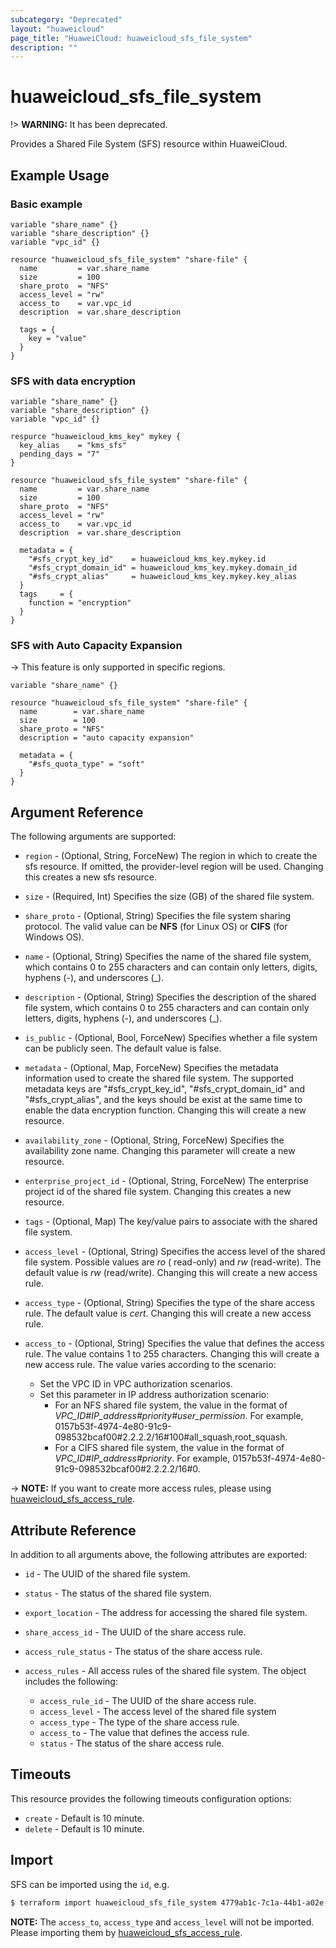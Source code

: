 ```yaml
---
subcategory: "Deprecated"
layout: "huaweicloud"
page_title: "HuaweiCloud: huaweicloud_sfs_file_system"
description: ""
---
```


# huaweicloud_sfs_file_system

!> **WARNING:** It has been deprecated.

Provides a Shared File System (SFS) resource within HuaweiCloud.

## Example Usage

### Basic example

```hcl
variable "share_name" {}
variable "share_description" {}
variable "vpc_id" {}

resource "huaweicloud_sfs_file_system" "share-file" {
  name         = var.share_name
  size         = 100
  share_proto  = "NFS"
  access_level = "rw"
  access_to    = var.vpc_id
  description  = var.share_description

  tags = {
    key = "value"
  }
}
```

### SFS with data encryption

```hcl
variable "share_name" {}
variable "share_description" {}
variable "vpc_id" {}

respurce "huaweicloud_kms_key" mykey {
  key_alias    = "kms_sfs"
  pending_days = "7"
}

resource "huaweicloud_sfs_file_system" "share-file" {
  name         = var.share_name
  size         = 100
  share_proto  = "NFS"
  access_level = "rw"
  access_to    = var.vpc_id
  description  = var.share_description

  metadata = {
    "#sfs_crypt_key_id"    = huaweicloud_kms_key.mykey.id
    "#sfs_crypt_domain_id" = huaweicloud_kms_key.mykey.domain_id
    "#sfs_crypt_alias"     = huaweicloud_kms_key.mykey.key_alias
  }
  tags     = {
    function = "encryption"
  }
}
```

### SFS with Auto Capacity Expansion

-> This feature is only supported in specific regions.

```hcl
variable "share_name" {}

resource "huaweicloud_sfs_file_system" "share-file" {
  name        = var.share_name
  size        = 100
  share_proto = "NFS"
  description = "auto capacity expansion"

  metadata = {
    "#sfs_quota_type" = "soft"
  }
}
```

## Argument Reference

The following arguments are supported:

* `region` - (Optional, String, ForceNew) The region in which to create the sfs resource. If omitted, the provider-level
  region will be used. Changing this creates a new sfs resource.

* `size` - (Required, Int) Specifies the size (GB) of the shared file system.

* `share_proto` - (Optional, String) Specifies the file system sharing protocol.
  The valid value can be **NFS** (for Linux OS) or **CIFS** (for Windows OS).

* `name` - (Optional, String) Specifies the name of the shared file system, which contains 0 to 255 characters and
  can contain only letters, digits, hyphens (-), and underscores (_).

* `description` - (Optional, String) Specifies the description of the shared file system, which contains 0 to 255
  characters and can contain only letters, digits, hyphens (-), and underscores (_).

* `is_public` - (Optional, Bool, ForceNew) Specifies whether a file system can be publicly seen.
  The default value is false.

* `metadata` - (Optional, Map, ForceNew) Specifies the metadata information used to create the shared file system. The
  supported metadata keys are "#sfs_crypt_key_id", "#sfs_crypt_domain_id" and "#sfs_crypt_alias", and the keys should be
  exist at the same time to enable the data encryption function. Changing this will create a new resource.

* `availability_zone` - (Optional, String, ForceNew) Specifies the availability zone name. Changing this parameter will
  create a new resource.

* `enterprise_project_id` - (Optional, String, ForceNew) The enterprise project id of the shared file system. Changing
  this creates a new resource.

* `tags` - (Optional, Map) The key/value pairs to associate with the shared file system.

* `access_level` - (Optional, String) Specifies the access level of the shared file system. Possible values are *ro* (
  read-only)
  and *rw* (read-write). The default value is *rw* (read/write). Changing this will create a new access rule.

* `access_type` - (Optional, String) Specifies the type of the share access rule. The default value is *cert*. Changing
  this will create a new access rule.

* `access_to` - (Optional, String) Specifies the value that defines the access rule. The value contains 1 to 255
  characters. Changing this will create a new access rule. The value varies according to the scenario:
  + Set the VPC ID in VPC authorization scenarios.
  + Set this parameter in IP address authorization scenario:
      - For an NFS shared file system, the value in the format of *VPC_ID#IP_address#priority#user_permission*.
        For example, 0157b53f-4974-4e80-91c9-098532bcaf00#2.2.2.2/16#100#all_squash,root_squash.
      - For a CIFS shared file system, the value in the format of *VPC_ID#IP_address#priority*.
        For example, 0157b53f-4974-4e80-91c9-098532bcaf00#2.2.2.2/16#0.

-> **NOTE:** If you want to create more access rules, please using
  [huaweicloud_sfs_access_rule](https://registry.terraform.io/providers/huaweicloud/huaweicloud/latest/docs/resources/sfs_access_rule).

## Attribute Reference

In addition to all arguments above, the following attributes are exported:

* `id` - The UUID of the shared file system.

* `status` - The status of the shared file system.

* `export_location` - The address for accessing the shared file system.

* `share_access_id` - The UUID of the share access rule.

* `access_rule_status` - The status of the share access rule.

* `access_rules` - All access rules of the shared file system. The object includes the following:
  + `access_rule_id` - The UUID of the share access rule.
  + `access_level` - The access level of the shared file system
  + `access_type` - The type of the share access rule.
  + `access_to` - The value that defines the access rule.
  + `status` - The status of the share access rule.

## Timeouts

This resource provides the following timeouts configuration options:

* `create` - Default is 10 minute.
* `delete` - Default is 10 minute.

## Import

SFS can be imported using the `id`, e.g.

```bash
$ terraform import huaweicloud_sfs_file_system 4779ab1c-7c1a-44b1-a02e-93dfc361b32d
```

**NOTE:** The `access_to`, `access_type` and `access_level` will not be imported. Please importing them by
  [huaweicloud_sfs_access_rule](https://registry.terraform.io/providers/huaweicloud/huaweicloud/latest/docs/resources/sfs_access_rule).
